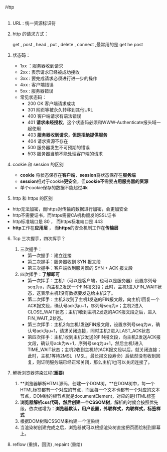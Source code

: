 ###### Http

1. URL : 统一资源标识符

2. http 的请求方式：

   get , post , head , put , delete , connect ,最常用的是 get he post 

3. 状态码：

   - 1xx ：服务器收到请求
   - 2xx :   表示请求已经被成功接收
   - 3xx :   要完成请求必须进行进一步的操作
   - 4xx :   客户端错误
   - 5xx :   服务器错误
   - 常见状态码：
     - 200  OK  客户端请求成功
     - 301   网页等被永久转移到其他URL
     - 400   客户端请求有语法错误
     - 401    **请求未经授权**，这个状态码必须和WWW-Authenticate报头域一起使用
     - 403    **服务器收到请求，但是拒绝提供服务**
     - 404    请求资源不存在
     - 500    服务器发生不可预期的错误
     - 503    服务器当前不能处理客户端的请求

4. cookie  和  session  的区别

   - **cookie** 将状态保存在**客户端**，**session**将状态保存在**服务端**
   - **session**相对于cookie**更安全**，但**cookie不**需要**占用服务器的资源**
   - 单个cookie保存的数据不能超过**4k**

5.  http  和  https 的区别

   - http无法加密，而https对传输的数据进行加密，会更加安全
   - http不需要证书，而https需要CA机构颁发的SSL证书
   - http标准端口是 80 ， 而https标准端口是 443
   - **http**工作在**应用层** ， 而**https**的安全机制工作在**传输层**

6. Tcp 三次握手，四次挥手？

   1. 三次握手：
      - 第一次握手：建立连接
      - 第二次握手：服务器收到 SYN 报文段
      - 第三次握手：客户端收到服务器的 SYN + ACK 报文段
   2. 四次挥手：**了解即可**
      - 第一次挥手：主机1（可以是客户端，也可以是服务器）设置序列号seq为u，向主机2发送一个FIN报文段；此时，主机1进入FIN_WAIT状态，这表示主机1没有数据要发送给主机2了。
      - 第二次挥手：主机2收到了主机1发送的FIN报文段，向主机1回复一个ACK报文段，确认号ack为u+1，序列号seq为v；主机2进入CLOSE_WAIT状态；主机1收到主机2发送的ACK报文段之后，进入FIN_WAIT_2状态。
      - 第三次挥手：主机2向主机1发送FIN报文段，设置序列号seq为w，确认号ack为u+1，请求关闭连接，同时主机2进入LAST_ACK状态
      - 第四次挥手：主机1收到主机2发送的FIN报文段，向主机2发送ACK报文段，确认号ack为w+1，序列号seq为u+1，然后主机1进入TIME_WAIT状态；主机2收到主机1的ACK报文段以后，就关闭连接；此时，主机1等待2MSL（MSL，最长报文段寿命）后依然没有收到回复，则证明服务端已经正常关闭，那么主机1也可以关闭连接了。

7. 解析浏览器渲染过程(**重要**)

   1. **浏览器解析HTML源码，创建一个DOM树。**在DOM树中，每一个HTML标签都有一个对应的节点，而且每一个文本也都有一个对应的文本节点，DOM树的根节点就是documentElement，对应的是HTML标签
   2. **浏览器解析css代码，然后创建一个CSSOM树**，解析的时候会按照优先级，依次递增为：**浏览器默认，用户设置，外联样式，内联样式，标签样式**
   3. 根据DOM树和CSSOM来构建一个渲染树
   4. 当渲染树创建完成之后，浏览器就可以根据渲染树直接把页面绘制到屏幕上。

8. reflow (重排，回流) ,repaint (重绘)

   

   























